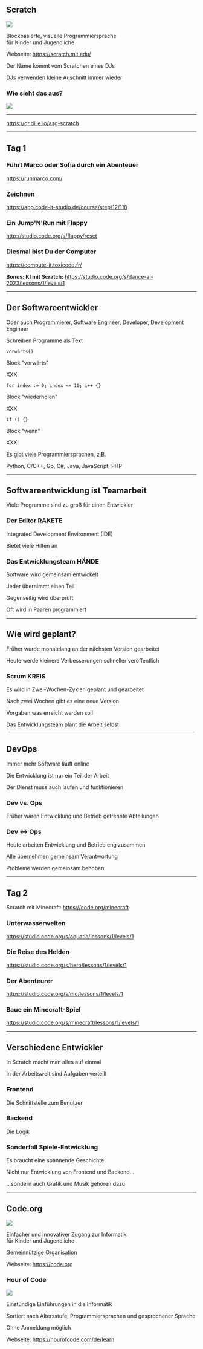 ## Scratch

![](990_scratch/scratch-logo-full.svg) <!-- .element: style="float: right; width: 30%;" -->

Blockbasierte, visuelle Programmiersprache<br/>für Kinder und Jugendliche

Webseite: https://scratch.mit.edu/

Der Name kommt vom Scratchen eines DJs

DJs verwenden kleine Auschnitt immer wieder

### Wie sieht das aus?

![](990_scratch/scratch-screenshot.png) <!-- .element: style="width: 50%;" -->

---

<!-- .slide: class="center" -->

https://qr.dille.io/asg-scratch <!-- .element: style="color: white; font-size: 2em;" -->

---

## Tag 1

### Führt Marco oder Sofia durch ein Abenteuer <!-- .element: style="color: white;" -->

https://runmarco.com/

### Zeichnen <!-- .element: style="color: white;" -->

https://app.code-it-studio.de/course/step/12/118

### Ein Jump'N'Run mit Flappy <!-- .element: style="color: white;" -->

http://studio.code.org/s/flappy/reset

### Diesmal bist Du der Computer <!-- .element: style="color: white;" -->

https://compute-it.toxicode.fr/

**Bonus: KI mit Scratch:** https://studio.code.org/s/dance-ai-2023/lessons/1/levels/1

---

## Der Softwareentwickler

Oder auch Programmierer, Software Engineer, Developer, Development Engineer

Schreiben Programme als Text

```plaintext
vorwärts()
```

<!-- .element: style="float: right; width: 10em;" -->

Block "vorwärts"

XXX

```plaintext
for index := 0; index <= 10; i++ {}
```

<!-- .element: style="float: right; width: 22em;" -->

Block "wiederholen"

XXX

```plaintext
if () {}
```

<!-- .element: style="float: right; width: 10em;" -->

Block "wenn"

XXX

Es gibt viele Programmiersprachen, z.B.

Python, C/C++, Go, C#, Java, JavaScript, PHP

---

## Softwareentwicklung ist Teamarbeit

Viele Programme sind zu groß für einen Entwickler

### Der Editor RAKETE

Integrated Development Environment (IDE)

Bietet viele Hilfen an

### Das Entwicklungsteam HÄNDE

Software wird gemeinsam entwickelt

Jeder übernimmt einen Teil

Gegenseitig wird überprüft

Oft wird in Paaren programmiert

---

## Wie wird geplant?

Früher wurde monatelang an der nächsten Version gearbeitet

Heute werde kleinere Verbesserungen schneller veröffentlich

### Scrum KREIS

Es wird in Zwei-Wochen-Zyklen geplant und gearbeitet

Nach zwei Wochen gibt es eine neue Version

Vorgaben was erreicht werden soll

Das Entwicklungsteam plant die Arbeit selbst

---

## DevOps

Immer mehr Software läuft online

Die Entwicklung ist nur ein Teil der Arbeit

Der Dienst muss auch laufen und funktionieren

### Dev vs. Ops

Früher waren Entwicklung und Betrieb getrennte Abteilungen

### Dev <-> Ops

Heute arbeiten Entwicklung und Betrieb eng zusammen

Alle übernehmen gemeinsam Verantwortung

Probleme werden gemeinsam behoben

---

## Tag 2

Scratch mit Minecraft: https://code.org/minecraft

### Unterwasserwelten <!-- .element: style="color: white;" -->

https://studio.code.org/s/aquatic/lessons/1/levels/1

### Die Reise des Helden <!-- .element: style="color: white;" -->

https://studio.code.org/s/hero/lessons/1/levels/1

### Der Abenteurer <!-- .element: style="color: white;" -->

https://studio.code.org/s/mc/lessons/1/levels/1

### Baue ein Minecraft-Spiel <!-- .element: style="color: white;" -->

https://studio.code.org/s/minecraft/lessons/1/levels/1

---

## Verschiedene Entwickler

In Scratch macht man alles auf einmal

In der Arbeitswelt sind Aufgaben verteilt

### Frontend

Die Schnittstelle zum Benutzer

### Backend

Die Logik

### Sonderfall Spiele-Entwicklung

Es braucht eine spannende Geschichte

Nicht nur Entwicklung von Frontend und Backend...

...sondern auch Grafik und Musik gehören dazu

---

## Code.org

![](990_scratch/code.org-logo-rgb.png) <!-- .element: style="float: right; width: 15%;" -->

Einfacher und innovativer Zugang zur Informatik<br/>
für Kinder und Jugendliche

Gemeinnützige Organisation

Webseite: https://code.org

### Hour of Code

![](990_scratch/hour-of-code-logo.png) <!-- .element: style="float: right; width: 15%;" -->

Einstündige Einführungen in die Informatik

Sortiert nach Altersstufe, Programmiersprachen und gesprochener Sprache

Ohne Anmeldung möglich

Webseite: https://hourofcode.com/de/learn
